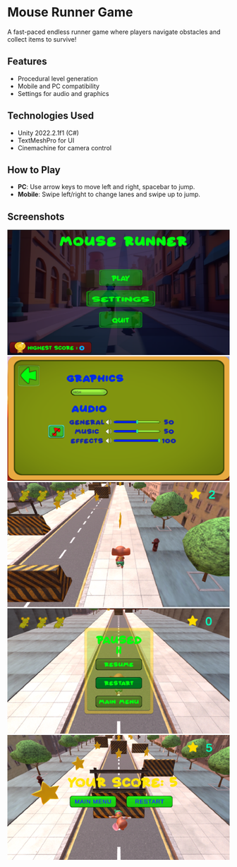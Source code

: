 # Mouse Runner Game
A fast-paced endless runner game where players navigate obstacles and collect items to survive!

## Features
- Procedural level generation
- Mobile and PC compatibility
- Settings for audio and graphics

## Technologies Used
- Unity 2022.2.1f1 (C#)
- TextMeshPro for UI
- Cinemachine for camera control

## How to Play
- **PC**: Use arrow keys to move left and right, spacebar to jump.
- **Mobile**: Swipe left/right to change lanes and swipe up to jump.

## Screenshots
![Gameplay Screenshot](ScreenShots/MainMenu.png)
![Gameplay Screenshot](ScreenShots/Settings.png)
![Gameplay Screenshot](ScreenShots/InGame.png)
![Gameplay Screenshot](ScreenShots/PauseMenu.png)
![Gameplay Screenshot](ScreenShots/OnDeath.png)
